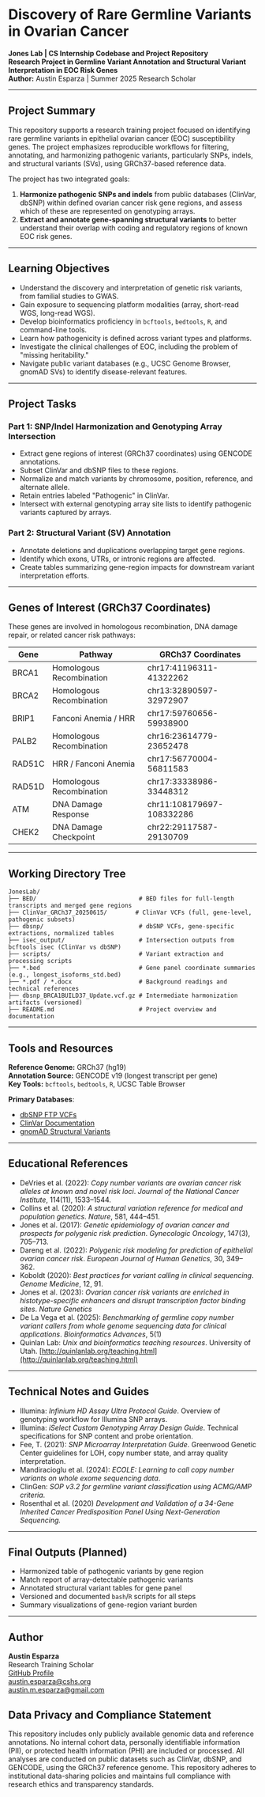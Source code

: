 # Discovery of Rare Germline Variants in Ovarian Cancer  
**Jones Lab | CS Internship Codebase and Project Repository**  
**Research Project in Germline Variant Annotation and Structural Variant Interpretation in EOC Risk Genes**  
**Author:** Austin Esparza | Summer 2025 Research Scholar  

---

## Project Summary

This repository supports a research training project focused on identifying rare germline variants in epithelial ovarian cancer (EOC) susceptibility genes. The project emphasizes reproducible workflows for filtering, annotating, and harmonizing pathogenic variants, particularly SNPs, indels, and structural variants (SVs), using GRCh37-based reference data.

The project has two integrated goals:

1. **Harmonize pathogenic SNPs and indels** from public databases (ClinVar, dbSNP) within defined ovarian cancer risk gene regions, and assess which of these are represented on genotyping arrays.  
2. **Extract and annotate gene-spanning structural variants** to better understand their overlap with coding and regulatory regions of known EOC risk genes.

---

## Learning Objectives

- Understand the discovery and interpretation of genetic risk variants, from familial studies to GWAS.
- Gain exposure to sequencing platform modalities (array, short-read WGS, long-read WGS).
- Develop bioinformatics proficiency in `bcftools`, `bedtools`, `R`, and command-line tools.
- Learn how pathogenicity is defined across variant types and platforms.
- Investigate the clinical challenges of EOC, including the problem of "missing heritability."
- Navigate public variant databases (e.g., UCSC Genome Browser, gnomAD SVs) to identify disease-relevant features.

---

## Project Tasks

### Part 1: SNP/Indel Harmonization and Genotyping Array Intersection
- Extract gene regions of interest (GRCh37 coordinates) using GENCODE annotations.
- Subset ClinVar and dbSNP files to these regions.
- Normalize and match variants by chromosome, position, reference, and alternate allele.
- Retain entries labeled "Pathogenic" in ClinVar.
- Intersect with external genotyping array site lists to identify pathogenic variants captured by arrays.

### Part 2: Structural Variant (SV) Annotation
- Annotate deletions and duplications overlapping target gene regions.
- Identify which exons, UTRs, or intronic regions are affected.
- Create tables summarizing gene-region impacts for downstream variant interpretation efforts.

---

## Genes of Interest (GRCh37 Coordinates)

These genes are involved in homologous recombination, DNA damage repair, or related cancer risk pathways:

| Gene   | Pathway                    | GRCh37 Coordinates                 |
|--------|-----------------------------|------------------------------------|
| BRCA1  | Homologous Recombination   | chr17:41196311-41322262            |
| BRCA2  | Homologous Recombination   | chr13:32890597-32972907            |
| BRIP1  | Fanconi Anemia / HRR       | chr17:59760656-59938900            |
| PALB2  | Homologous Recombination   | chr16:23614779-23652478            |
| RAD51C | HRR / Fanconi Anemia       | chr17:56770004-56811583            |
| RAD51D | Homologous Recombination   | chr17:33338986-33448312            |
| ATM    | DNA Damage Response        | chr11:108179697-108332286          |
| CHEK2  | DNA Damage Checkpoint      | chr22:29117587-29130709            |

---

## Working Directory Tree

```
JonesLab/
├── BED/                             # BED files for full-length transcripts and merged gene regions
├── ClinVar_GRCh37_20250615/        # ClinVar VCFs (full, gene-level, pathogenic subsets)
├── dbsnp/                           # dbSNP VCFs, gene-specific extractions, normalized tables
├── isec_output/                     # Intersection outputs from bcftools isec (ClinVar vs dbSNP)
├── scripts/                         # Variant extraction and processing scripts
├── *.bed                            # Gene panel coordinate summaries (e.g., longest_isoforms_std.bed)
├── *.pdf / *.docx                   # Background readings and technical references
├── dbsnp_BRCA1BUILD37_Update.vcf.gz # Intermediate harmonization artifacts (versioned)
├── README.md                        # Project overview and documentation
```



---

## Tools and Resources

**Reference Genome:** GRCh37 (hg19)  
**Annotation Source:** GENCODE v19 (longest transcript per gene)  
**Key Tools:** `bcftools`, `bedtools`, `R`, UCSC Table Browser  

**Primary Databases**:  
- [dbSNP FTP VCFs](https://ftp.ncbi.nih.gov/snp/redesign/latest_release/VCF/)  
- [ClinVar Documentation](https://www.ncbi.nlm.nih.gov/clinvar/docs/maintenance_use/)  
- [gnomAD Structural Variants](https://gnomad.broadinstitute.org/downloads#svs)

---

## Educational References

- DeVries et al. (2022): *Copy number variants are ovarian cancer risk alleles at known and novel risk loci*. *Journal of the National Cancer Institute*, 114(11), 1533–1544.  
- Collins et al. (2020): *A structural variation reference for medical and population genetics*. *Nature*, 581, 444–451. 
- Jones et al. (2017): *Genetic epidemiology of ovarian cancer and prospects for polygenic risk prediction*. *Gynecologic Oncology*, 147(3), 705–713.
- Dareng et al. (2022): *Polygenic risk modeling for prediction of epithelial ovarian cancer risk*. *European Journal of Human Genetics*, 30, 349–362.
- Koboldt (2020): *Best practices for variant calling in clinical sequencing*. *Genome Medicine*, 12, 91. 
- Jones et al. (2023): *Ovarian cancer risk variants are enriched in histotype-specific enhancers and disrupt transcription factor binding sites*. *Nature Genetics*
- De La Vega et al. (2025): *Benchmarking of germline copy number variant callers from whole genome sequencing data for clinical applications*. *Bioinformatics Advances*, 5(1) 
- Quinlan Lab: *Unix and bioinformatics teaching resources*. University of Utah. [http://quinlanlab.org/teaching.html](http://quinlanlab.org/teaching.html)

---

## Technical Notes and Guides

- Illumina: *Infinium HD Assay Ultra Protocol Guide*. Overview of genotyping workflow for Illumina SNP arrays.  
- Illumina: *iSelect Custom Genotyping Array Design Guide*. Technical specifications for SNP content and probe orientation.  
- Fee, T. (2021): *SNP Microarray Interpretation Guide*. Greenwood Genetic Center guidelines for LOH, copy number state, and array quality interpretation.  
- Mandiracioglu et al. (2024): *ECOLE: Learning to call copy number variants on whole exome sequencing data*.
- ClinGen: *SOP v3.2 for germline variant classification using ACMG/AMP criteria*.  
- Rosenthal et al. (2020) _Development and Validation of a 34-Gene Inherited Cancer Predisposition Panel Using Next-Generation Sequencing._

---

## Final Outputs (Planned)

- Harmonized table of pathogenic variants by gene region  
- Match report of array-detectable pathogenic variants  
- Annotated structural variant tables for gene panel  
- Versioned and documented `bash`/`R` scripts for all steps  
- Summary visualizations of gene-region variant burden

---

## Author

**Austin Esparza**  
Research Training Scholar  
[GitHub Profile](https://github.com/austinesparza)  
austin.esparza@cshs.org  
austin.m.esparza@gmail.com  

## Data Privacy and Compliance Statement

This repository includes only publicly available genomic data and reference annotations. No internal cohort data, personally identifiable information (PII), or protected health information (PHI) are included or processed. All analyses are conducted on public datasets such as ClinVar, dbSNP, and GENCODE, using the GRCh37 reference genome. This repository adheres to institutional data-sharing policies and maintains full compliance with research ethics and transparency standards.
